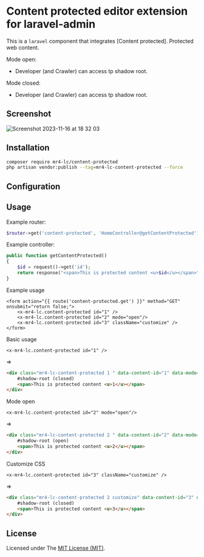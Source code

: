 Content protected editor extension for laravel-admin
======

This is a `laravel` component that integrates [Content protected].
Protected web content.

Mode open:
- Developer (and Crawler) can access tp shadow root.

Mode closed:
- Developer (and Crawler) can access tp shadow root.

## Screenshot
![Screenshot 2023-11-16 at 18 32 03](https://github.com/han48/mr4-lc.content-protected/assets/27817127/148d6921-94d4-4aa7-b4c4-b3c3a4fb7b6f)

## Installation
```bash
composer require mr4-lc/content-protected
php artisan vendor:publish --tag=mr4-lc-content-protected --force
```

## Configuration

## Usage
Example router:
```php
$router->get('content-protected', 'HomeController@getContentProtected')->name('content-protected.get');
```

Example controller:
```php
public function getContentProtected()
{
    $id = request()->get('id');
    return response("<span>This is protected content <u>$id</u></span>", 200);
}
```

Example usage
```blade
<form action="{{ route('content-protected.get') }}" method="GET" onsubmit="return false;">
    <x-mr4-lc.content-protected id="1" />
    <x-mr4-lc.content-protected id="2" mode="open"/>
    <x-mr4-lc.content-protected id="3" className="customize" />
</form>
```

Basic usage

```blade
<x-mr4-lc.content-protected id="1" />
```
=> 
```html
<div class="mr4-lc-content-protected 1 " data-content-id="1" data-mode="closed">
    #shadow-root (closed)
    <span>This is protected content <u>1</u></span>
</div>
```

Mode open

```blade
<x-mr4-lc.content-protected id="2" mode="open"/>
```
=> 
```html
<div class="mr4-lc-content-protected 2 " data-content-id="2" data-mode="open">
    #shadow-root (open)
    <span>This is protected content <u>2</u></span>
</div>
```

Customize CSS

```blade
<x-mr4-lc.content-protected id="3" className="customize" />
```
=> 
```html
<div class="mr4-lc-content-protected 2 customize" data-content-id="3" data-mode="closed">
    #shadow-root (closed)
    <span>This is protected content <u>3</u></span>
</div>
```

## License
Licensed under The [MIT License (MIT)](https://github.com/han48/mr4-lc.content-protected/blob/main/LICENSE).
